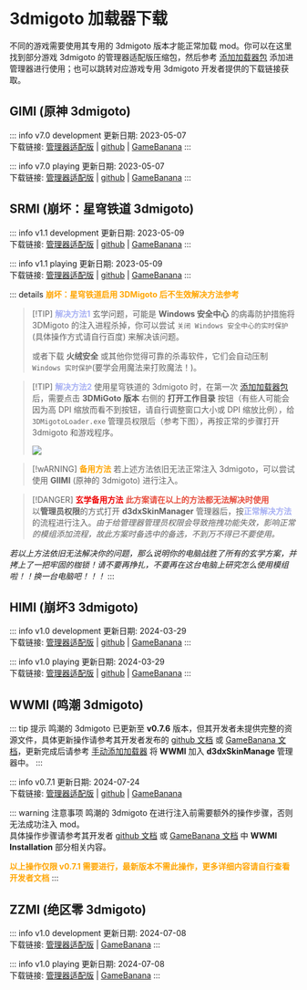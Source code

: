 # 3dmigoto 加载器下载

不同的游戏需要使用其专用的 3dmigoto 版本才能正常加载 mod。你可以在这里找到部分游戏 3dmigoto 的管理器适配版压缩包，然后参考 [添加加载器包](/help/tutorial-loader.html#添加加载器包) 添加进管理器进行使用；也可以跳转对应游戏专用 3dmigoto 开发者提供的下载链接获取。

## GIMI (原神 3dmigoto)

::: info v7.0 development
更新日期: 2023-05-07<br/>
下载链接:
[管理器适配版](https://gitee.com/ticca/d3dx-skin-manage/releases/download/plugins/_v7.0_GIMI_development.7z) | 
[github](https://github.com/SilentNightSound/GI-Model-Importer/releases/download/v7.0/3dmigoto-GIMI-for-development.zip) | 
[GameBanana](https://gamebanana.com/dl/979015)
:::

::: info v7.0 playing
更新日期: 2023-05-07<br/>
下载链接:
[管理器适配版](https://gitee.com/ticca/d3dx-skin-manage/releases/download/plugins/_v7.0_GIMI_playing_mods.7z) | 
[github](https://github.com/SilentNightSound/GI-Model-Importer/releases/download/v7.0/3dmigoto-GIMI-for-playing-mods.zip) | 
[GameBanana](https://gamebanana.com/dl/979014)
:::

## SRMI (崩坏：星穹铁道 3dmigoto)
::: info v1.1 development
更新日期: 2023-05-09<br/>
下载链接:
[管理器适配版](https://gitee.com/ticca/d3dx-skin-manage/releases/download/plugins/_v1.1_SRMI_development.7z) | 
[github](https://github.com/SilentNightSound/SR-Model-Importer/releases/download/1.1/3dmigoto.SRMI.for.development.zip) | 
[GameBanana](https://gamebanana.com/dl/979321)
:::

::: info v1.1 playing
更新日期: 2023-05-09<br/>
下载链接:
[管理器适配版](https://gitee.com/ticca/d3dx-skin-manage/releases/download/plugins/_v1.1_SRMI_playing_mods.7z) | 
[github](https://github.com/SilentNightSound/SR-Model-Importer/releases/download/1.1/3dmigoto.SRMI.for.playing.mods.zip) | 
[GameBanana](https://gamebanana.com/dl/979320)
:::

::: details <b style="color: orange">崩坏：星穹铁道启用 3DMigoto 后不生效解决方法参考</b>

> [!TIP] <b style="color: #A8B1F4">解决方法1</b>
> 玄学问题，可能是 **Windows 安全中心** 的病毒防护措施将 3DMigoto 的注入进程杀掉，你可以尝试 `关闭 Windows 安全中心的实时保护` <weaken>(具体操作方式请自行百度)</weaken> 来解决该问题。
> 
> 或者下载 **火绒安全** 或其他你觉得可靠的杀毒软件，它们会自动压制 `Windows 实时保护`<weaken>(要学会用魔法来打败魔法！)</weaken>。

> [!TIP] <b style="color: #A8B1F4">解决方法2</b>
> 使用星穹铁道的 3dmigoto 时，在第一次 [添加加载器包](/help/tutorial-loader.html#添加加载器包) 后，需要点击 **3DMiGoto 版本** 右侧的 **打开工作目录** 按钮<weaken>（有些人可能会因为高 DPI 缩放而看不到按钮，请自行调整窗口大小或 DPI 缩放比例）</weaken>，给 `3DMigotoLoader.exe` 管理员权限后<weaken>（参考下图）</weaken>，再按正常的步骤打开 3dmigoto 和游戏程序。
> 
> ![](/static/image/e0ba5fb4.png)

> [!wARNING] <b style="color: orange">备用方法</b>
> 若上述方法依旧无法正常注入 3dmigoto，可以尝试使用 **GIIMI** <weaken>(原神的 3dmigoto)</weaken> 进行注入。

> [!DANGER] <b style="color: #EE0000">玄学备用方法</b>
> <b style="color: #E74C3C">此方案请在以上的方法都无法解决时使用</b><br/>
> 以**管理员权限**的方式打开 **d3dxSkinManager** 管理器后，按<b style="color: #A8B1F4">正常解决方法</b>的流程进行注入。<i><weaken>由于给管理器管理员权限会导致拖拽功能失效，影响正常的模组添加流程，故此方案时备选中的备选，不到万不得已不要使用。</weaken></i>

_<weaken>若以上方法依旧无法解决你的问题，那么说明你的电脑战胜了所有的玄学方案，并拷上了一把牢固的枷锁！请不要再挣扎，不要再在这台电脑上研究怎么使用模组啦！！换一台电脑吧！！！</weaken>_
:::

## HIMI (崩坏3 3dmigoto)

::: info v1.0 development
更新日期: 2024-03-29<br/>
下载链接:
[管理器适配版](https://gitee.com/ticca/d3dx-skin-manage/releases/download/plugins/_v1.0_HIMI_development.7z) | 
[github](https://github.com/SilentNightSound/HI-Model-Importer/blob/main/3dmigoto%20HIMI%20(for%20development).zip) | 
[GameBanana](https://gamebanana.com/dl/1161004)
:::

::: info v1.0 playing
更新日期: 2024-03-29<br/>
下载链接:
[管理器适配版](https://gitee.com/ticca/d3dx-skin-manage/releases/download/plugins/_v1.0_HIMI_playing_mods.7z) | 
[github](https://github.com/SilentNightSound/HI-Model-Importer/blob/main/3dmigoto%20HIMI%20(for%20playing%20mods).zip) | 
[GameBanana](https://gamebanana.com/dl/1161005)
:::

## WWMI (鸣潮 3dmigoto)

::: tip 提示
鸣潮的 3dmigoto 已更新至 **v0.7.6** 版本，但其开发者未提供完整的资源文件，具体更新操作请参考其开发者发布的 [github 文档](https://github.com/SpectrumQT/WWMI) 或 [GameBanana 文档](https://gamebanana.com/tools/17252)，更新完成后请参考 [手动添加加载器](/help/tutorial-loader.html#手动添加加载器) 将 **WWMI** 加入 **d3dxSkinManage** 管理器中。
:::

::: info v0.7.1
更新日期: 2024-07-24<br/>
下载链接:
[管理器适配版](https://gitee.com/ticca/d3dx-skin-manage/releases/download/plugins/_v0.7.1_WWMI_3dmigoto.7z) | 
[github](https://github.com/SpectrumQT/WWMI/releases/download/v0.7.1/WWMI-v0.7.1.zip) | 
[GameBanana](https://gamebanana.com/dl/1242668)

::: warning 注意事项
鸣潮的 3dmigoto 在进行注入前需要额外的操作步骤，否则无法成功注入 mod。<br/>
具体操作步骤请参考其开发者 [github 文档](https://github.com/SpectrumQT/WWMI) 或 [GameBanana 文档](https://gamebanana.com/tools/17252) 中 **WWMI Installation** 部分相关内容。

<b style="color: orange">以上操作仅限 v0.7.1 需要进行，最新版本不需此操作，更多详细内容请自行查看开发者文档</b>
:::

## ZZMI (绝区零 3dmigoto)

::: info v1.0 development
更新日期: 2024-07-08<br/>
下载链接:
[管理器适配版](https://gitee.com/ticca/d3dx-skin-manage/releases/download/plugins/_v1.0_ZZMI_development.7z) | 
[GameBanana](https://gamebanana.com/dl/1231726)
:::

::: info v1.0 playing
更新日期: 2024-07-08<br/>
下载链接:
[管理器适配版](https://gitee.com/ticca/d3dx-skin-manage/releases/download/plugins/_v1.0_ZZMI_playing_mods.7z) | 
[GameBanana](https://gamebanana.com/dl/1231724)
:::
